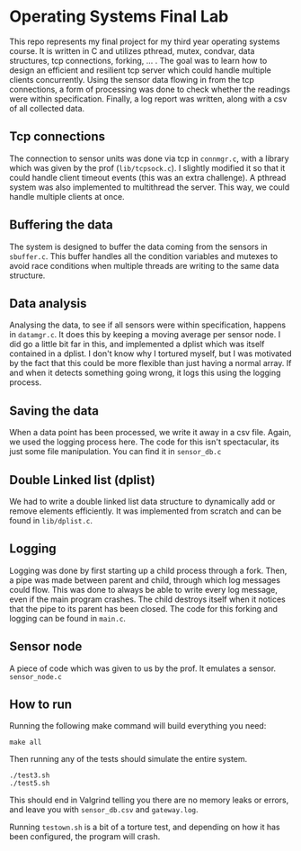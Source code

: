# Operating Systems Final Lab

This repo represents my final project for my third year operating systems course. It is written in C and utilizes pthread, mutex, condvar, data structures, tcp connections, forking, ... . The goal was to learn how to design an efficient and resilient tcp server which could handle multiple clients concurrently. Using the sensor data flowing in from the tcp connections, a form of processing was done to check whether the readings were within specification. Finally, a log report was written, along with a csv of all collected data. 

## Tcp connections

The connection to sensor units was done via tcp in `connmgr.c`, with a library which was given by the prof (`lib/tcpsock.c`). I slightly modified it so that it could handle client timeout events (this was an extra challenge). A pthread system was also implemented to multithread the server. This way, we could handle multiple clients at once.

## Buffering the data

The system is designed to buffer the data coming from the sensors in `sbuffer.c`. This buffer handles all the condition variables and mutexes to avoid race conditions when multiple threads are writing to the same data structure. 

## Data analysis

Analysing the data, to see if all sensors were within specification, happens in `datamgr.c`. It does this by keeping a moving average per sensor node. I did go a little bit far in this, and implemented a dplist which was itself contained in a dplist. I don't know why I tortured myself, but I was motivated by the fact that this could be more flexible than just having a normal array. If and when it detects something going wrong, it logs this using the logging process. 

## Saving the data

When a data point has been processed, we write it away in a csv file. Again, we used the logging process here. The code for this isn't spectacular, its just some file manipulation. You can find it in `sensor_db.c`

## Double Linked list (dplist)

We had to write a double linked list data structure to dynamically add or remove elements efficiently. It was implemented from scratch and can be found in `lib/dplist.c`. 

## Logging 

Logging was done by first starting up a child process through a fork. Then, a pipe was made between parent and child, through which log messages could flow. This was done to always be able to write every log message, even if the main program crashes. The child destroys itself when it notices that the pipe to its parent has been closed. The code for this forking and logging can be found in `main.c`.

## Sensor node

A piece of code which was given to us by the prof. It emulates a sensor. `sensor_node.c`

## How to run

Running the following make command will build everything you need:

```
make all
```

Then running any of the tests should simulate the entire system. 

```
./test3.sh
./test5.sh
```
This should end in Valgrind telling you there are no memory leaks or errors, and leave you with `sensor_db.csv` and `gateway.log`. 

Running `testown.sh` is a bit of a torture test, and depending on how it has been configured, the program will crash. 

